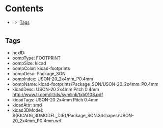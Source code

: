 



Contents
========

* [](#)
	* [Tags](#tags)

# 

## Tags

- hexID: 
- oompType: FOOTPRINT
- oompSize: kicad
- oompColor: kicad-footprints
- oompDesc: Package_SON
- oompIndex: USON-20_2x4mm_P0.4mm
- oompName: kicad-footprints/Package_SON/USON-20_2x4mm_P0.4mm
- kicadDesc: USON-20 2x4mm Pitch 0.4mm http://www.ti.com/lit/ds/symlink/txb0108.pdf
- kicadTags: USON-20 2x4mm Pitch 0.4mm
- kicadAttr: smd
- kicad3DModel: ${KICAD6_3DMODEL_DIR}/Package_SON.3dshapes/USON-20_2x4mm_P0.4mm.wrl
